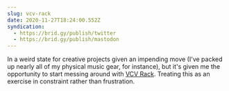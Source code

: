```yaml
---
slug: vcv-rack
date: 2020-11-27T18:24:00.552Z
syndication:
  - https://brid.gy/publish/twitter
  - https://brid.gy/publish/mastodon
---
```

In a weird state for creative projects given an impending move (I've packed up nearly all of my physical music gear, for instance), but it's given me the opportunity to start messing around with [VCV Rack](https://vcvrack.com). Treating this as an exercise in constraint rather than frustration.